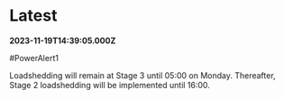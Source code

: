 # Latest

**2023-11-19T14:39:05.000Z**

\#PowerAlert1

Loadshedding will remain at Stage 3 until 05:00 on Monday. Thereafter, Stage 2 loadshedding will be implemented until 16:00.
